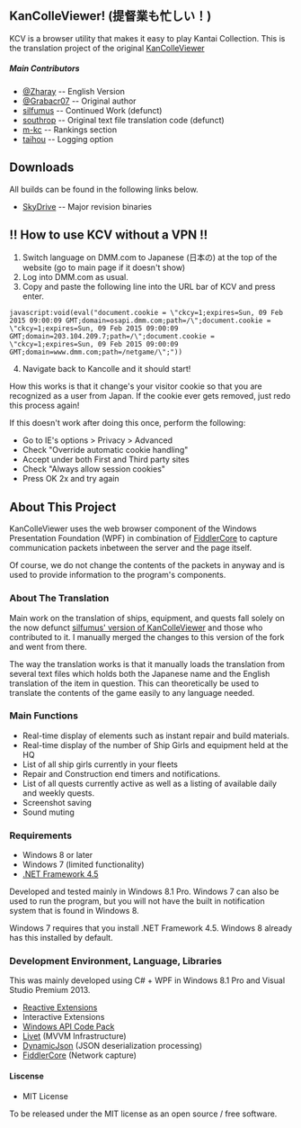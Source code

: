 KanColleViewer! (提督業も忙しい！)
--

KCV is a browser utility that makes it easy to play Kantai Collection.
This is the translation project of the original [KanColleViewer](http://grabacr.net/kancolleviewer)

##### Main Contributors
* [@Zharay](http://twitter.com/Zharay) -- English Version
* [@Grabacr07](https://twitter.com/Grabacr07) -- Original author
* [silfumus](https://github.com/silfumus) -- Continued Work (defunct)
* [southrop](https://github.com/southrop) -- Original text file translation code (defunct)
* [m-kc](https://github.com/m-kc) -- Rankings section
* [taihou](https://github.com/taihou) -- Logging option

## Downloads
All builds can be found in the following links below.

* [SkyDrive](http://sdrv.ms/1b01S24) -- Major revision binaries

## :bangbang: How to use KCV without a VPN :bangbang:
1. Switch language on DMM.com to Japanese (日本の) at the top of the website (go to main page if it doesn't show)
2. Log into DMM.com as usual.
3. Copy and paste the following line into the URL bar of KCV and press enter.

```
javascript:void(eval("document.cookie = \"ckcy=1;expires=Sun, 09 Feb 2015 09:00:09 GMT;domain=osapi.dmm.com;path=/\";document.cookie = \"ckcy=1;expires=Sun, 09 Feb 2015 09:00:09 GMT;domain=203.104.209.7;path=/\";document.cookie = \"ckcy=1;expires=Sun, 09 Feb 2015 09:00:09 GMT;domain=www.dmm.com;path=/netgame/\";"))
```

4. Navigate back to Kancolle and it should start!

How this works is that it change's your visitor cookie so that you are recognized as a user from Japan. If the cookie ever gets removed, just redo this process again!

If this doesn't work after doing this once, perform the following:
* Go to IE's options > Privacy > Advanced
* Check "Override automatic cookie handling"
* Accept under both First and Third party sites
* Check "Always allow session cookies"
* Press OK 2x and try again

## About This Project
KanColleViewer uses the web browser component of the Windows Presentation Foundation (WPF) in combination of [FiddlerCore](http://fiddler2.com/fiddlercore) to capture communication packets inbetween the server and the page itself.

Of course, we do not change the contents of the packets in anyway and is used to provide information to the program's components.

### About The Translation
Main work on the translation of ships, equipment, and quests fall solely on the now defunct [silfumus' version of KanColleViewer](https://github.com/silfumus/KanColleViewer) and those who contributed to it. I manually merged the changes to this version of the fork and went from there.

The way the translation works is that it manually loads the translation from several text files which holds both the Japanese name and the English translation of the item in question. This can theoretically be used to translate the contents of the game easily to any language needed.

### Main Functions
* Real-time display of elements such as instant repair and build materials.
* Real-time display of the number of Ship Girls and equipment held at the HQ
* List of all ship girls currently in your fleets
* Repair and Construction end timers and notifications.
* List of all quests currently active as well as a listing of available daily and weekly quests.
* Screenshot saving
* Sound muting

### Requirements
* Windows 8 or later
* Windows 7 (limited functionality)
* [.NET Framework 4.5](http://www.microsoft.com/ja-jp/download/details.aspx?id=30653)

Developed and tested mainly in Windows 8.1 Pro. Windows 7 can also be used to run the program, but you will not have the built in notification system that is found in Windows 8. 

Windows 7 requires that you install .NET Framework 4.5. Windows 8 already has this installed by default.

### Development Environment, Language, Libraries
This was mainly developed using C# + WPF in Windows 8.1 Pro and Visual Studio Premium 2013.

* [Reactive Extensions](http://rx.codeplex.com/)
* Interactive Extensions
* [Windows API Code Pack](http://archive.msdn.microsoft.com/WindowsAPICodePack)
* [Livet](http://ugaya40.net/livet) (MVVM Infrastructure)
* [DynamicJson](http://dynamicjson.codeplex.com/) (JSON deserialization processing)
* [FiddlerCore](http://fiddler2.com/fiddlercore) (Network capture)


#### Liscense
* MIT License

To be released under the MIT license as an open source / free software.
